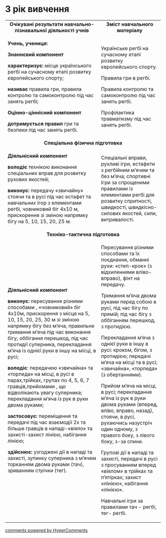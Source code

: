 <div id="hypercomments_widget" class="js-hypercomments-widget invisible"></div>

3 рік вивчення
=============================

<table>
  <body>
    <tr>
<td align="center" width="60%"><strong>Очікувані результати навчально-пізнавальної діяльності учнів</strong></td>
<td align="center" width="40%"><strong>Зміст навчального матеріалу</strong></td>
    </tr>
            <tr class="even">
                <td align="left">
                    <p><strong>Учень, учениця:</strong></p>
                    <p><strong>Знаннєвий компонент</strong></p>
                    <p><strong>характеризує:</strong> місце українського регбі на сучасному етапі розвитку європейського спорту;</p>
                    <p><strong>називає</strong> правила гри, правила контролю та самоконтролю під час занять регбі;</p>
                    <p><strong>Оцінно-ціннісний компонент</strong></p>
                    <p><strong>дотримується правил</strong> гри та безпеки під час занять регбі.</p>
                </td>
                <td align="left">
                    <p>Українське регбі на сучасному етапі розвитку європейського спорту.</p>
                    <p>Правила гри в регбі.</p>
                    <p>Правила контролю та самоконтролю під час занять регбі.</p>
                    <p>Профілактика травматизму під час занять регбі.</p>
                </td>
            </tr>
            <tr class="odd">
                <td align="center" colspan="2"><strong>Спеціальна фізична підготовка</strong></td>
            </tr>
            <tr class="even">
                <td align="left">
                    <p><strong>Діяльнісний компонент</strong></p>
                    <p><strong>володіє</strong> технікою виконання спеціальних вправ для розвитку рухових якостей;</p>
                    <p><strong>виконує:</strong> передачу «звичайну» стоячи та в русі під час естафет та навчальних ігор з елементами регбі, човниковий біг 4х10 м, прискорення зі зміною напрямку бігу на 5, 10, 15, 20, 25 м.</p>
                </td>
                <td align="left">Спеціальні вправи, рухливі ігри, естафети з регбійним м’ячем та без м’яча; спортивні ігри за спрощеними правилами із елементами регбі для розвитку спритності, швидкості, швидкісно-силових якостей, сили, витривалості.</td>
            </tr>
            <tr class="odd">
                <td align="center" colspan="2"><strong>Техніко-тактична підготовка</strong></td>
            </tr>
            <tr class="even">
                <td align="left">
                    <p><strong>Діяльнісний компонент</strong></p>
                    <p><strong>виконує:</strong> пересування різними способами , «човниковий» біг 4х10м, прискорення з місця на 5, 10, 15, 20, 25, 30 м зі зміною напрямку бігу без м’яча, правильне тримання м’яча під час виконання бігу, оббігання перешкод, під час протидії суперника, перекладання м’яча із однієї руки в іншу на місці, в русі;</p>
                    <p><strong>володіє</strong>: передачею «звичайна» та «торпеда» на місці, в русі в парах,трійках, групах по 4, 5, 6, 7 гравців,прийомами , що відволікають увагу суперника; перекладання м’яча із рук в руки двома руками;</p>
                    <p><strong>застосовує:</strong> переміщення та передачі під час взаємодії 2х та більше гравців в нападі-«віяло» та захисті-захист лінією, набігання лінією;</p>
                    <p><strong>здійснює:</strong> узгоджені дії в нападі та захисті, зупинку суперника з м’ячем торканням двома руками (тач), зриванням стрічки (тег).</p>
                </td>
                <td align="left">
                    <p>Пересування різними способами та їх поєднання, обманні рухи: «степ-крок» (з відхиленнями вліво-вправо), фінт на передачу.</p>
                    <p>Тримання м’яча двома руками перед собою в русі, під час бігу по прямій; під час бігу з оббіганням перешкод, з протидією.</p>
                    <p>Перекладання м’яча з однієї руки в іншу в русі: кроком, бігом, з протидією; передачі м’яча на місці та в русі; «звичайна», «торпеда» (з обертаннями).</p>
                    <p>Прийом м’яча на місці, в русі; перекладання м’яча із рук в руки двома руками (вперед, вліво, вправо, назад), стоячи, в русі, рухаючись назустріч один одному, з правого боку, з лівого боку, з-за спини.</p>
                    <p>Групові дії в нападі та захисті, передачі в русі з просуванням вперед «віялом» в трійках та п’ятірках; захист «лінією», набігання «лінією».</p>
                    <p>Навчальні ігри за правилами тач - регбі, тег- регбі.</p>
                </td>
            </tr>
  </body>
</table>

<div class="js-hypercomments-container">
    <a href="http://hypercomments.com" class="hc-link" title="comments widget">comments powered by HyperComments</a>
</div>